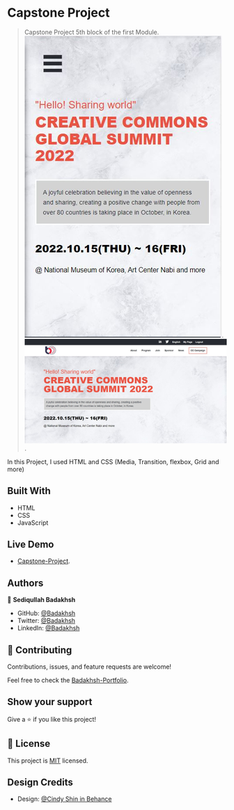 # Capstone Project

> Capstone Project 5th block of the first Module.
> ![Mobile screenshot](./assets/images/mob-screenshot.jpg).
> ![Desktop screenshot](./assets/images/desk-screenshot.jpg).

In this Project, I used HTML and CSS (Media, Transition, flexbox, Grid and more)

## Built With

- HTML
- CSS
- JavaScript

## Live Demo

- [Capstone-Project](https://sediqullahbadakhsh.github.io/capstone-project/).

## Authors

👤 **Sediqullah Badakhsh**

- GitHub: [@Badakhsh](https://github.com/sediqullahbadakhsh)
- Twitter: [@Badakhsh](https://twitter.com/sediqullah6)
- LinkedIn: [@Badakhsh](https://linkedin.com/in/sediqullah-badakhsh-999053a8)

## 🤝 Contributing

Contributions, issues, and feature requests are welcome!

Feel free to check the [Badakhsh-Portfolio](https://sediqullahbadakhsh.github.io/badakhsh-portfolio/).

## Show your support

Give a ⭐️ if you like this project!

## 📝 License

This project is [MIT](./MIT.md) licensed.

## Design Credits

- Design: [@Cindy Shin in Behance](https://www.behance.net/gallery/29845175/CC-Global-Summit-2015)
